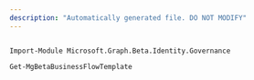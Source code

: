 ```yaml
---
description: "Automatically generated file. DO NOT MODIFY"
---
```


```powershellv2

Import-Module Microsoft.Graph.Beta.Identity.Governance

Get-MgBetaBusinessFlowTemplate

```